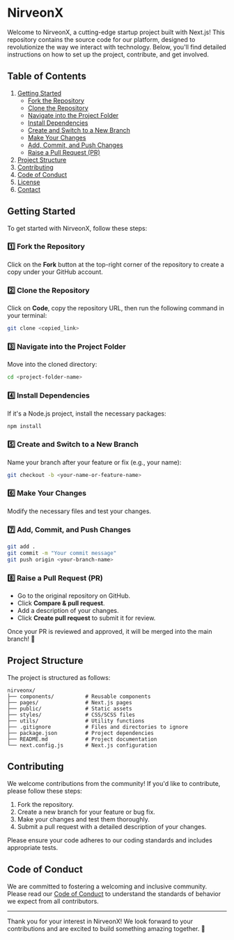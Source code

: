 # NirveonX

Welcome to NirveonX, a cutting-edge startup project built with Next.js! This repository contains the source code for our platform, designed to revolutionize the way we interact with technology. Below, you'll find detailed instructions on how to set up the project, contribute, and get involved.

## Table of Contents

1. [Getting Started](#getting-started)
   - [Fork the Repository](#1-fork-the-repository)
   - [Clone the Repository](#2-clone-the-repository)
   - [Navigate into the Project Folder](#3-navigate-into-the-project-folder)
   - [Install Dependencies](#4-install-dependencies)
   - [Create and Switch to a New Branch](#5-create-and-switch-to-a-new-branch)
   - [Make Your Changes](#6-make-your-changes)
   - [Add, Commit, and Push Changes](#7-add-commit-and-push-changes)
   - [Raise a Pull Request (PR)](#8-raise-a-pull-request-pr)
2. [Project Structure](#project-structure)
3. [Contributing](#contributing)
4. [Code of Conduct](#code-of-conduct)
5. [License](#license)
6. [Contact](#contact)

## Getting Started

To get started with NirveonX, follow these steps:

### 1️⃣ Fork the Repository

Click on the **Fork** button at the top-right corner of the repository to create a copy under your GitHub account.

### 2️⃣ Clone the Repository

Click on **Code**, copy the repository URL, then run the following command in your terminal:

```bash
git clone <copied_link>
```

### 3️⃣ Navigate into the Project Folder

Move into the cloned directory:

```bash
cd <project-folder-name>
```

### 4️⃣ Install Dependencies

If it's a Node.js project, install the necessary packages:

```bash
npm install
```

### 5️⃣ Create and Switch to a New Branch

Name your branch after your feature or fix (e.g., your name):

```bash
git checkout -b <your-name-or-feature-name>
```

### 6️⃣ Make Your Changes

Modify the necessary files and test your changes.

### 7️⃣ Add, Commit, and Push Changes

```bash
git add .
git commit -m "Your commit message"
git push origin <your-branch-name>
```

### 8️⃣ Raise a Pull Request (PR)

- Go to the original repository on GitHub.
- Click **Compare & pull request**.
- Add a description of your changes.
- Click **Create pull request** to submit it for review.

Once your PR is reviewed and approved, it will be merged into the main branch! 🚀

## Project Structure

The project is structured as follows:

```
nirveonx/
├── components/          # Reusable components
├── pages/               # Next.js pages
├── public/              # Static assets
├── styles/              # CSS/SCSS files
├── utils/               # Utility functions
├── .gitignore           # Files and directories to ignore
├── package.json         # Project dependencies
├── README.md            # Project documentation
└── next.config.js       # Next.js configuration
```

## Contributing

We welcome contributions from the community! If you'd like to contribute, please follow these steps:

1. Fork the repository.
2. Create a new branch for your feature or bug fix.
3. Make your changes and test them thoroughly.
4. Submit a pull request with a detailed description of your changes.

Please ensure your code adheres to our coding standards and includes appropriate tests.

## Code of Conduct

We are committed to fostering a welcoming and inclusive community. Please read our [Code of Conduct](CODE_OF_CONDUCT.md) to understand the standards of behavior we expect from all contributors.

---

Thank you for your interest in NirveonX! We look forward to your contributions and are excited to build something amazing together. 🚀